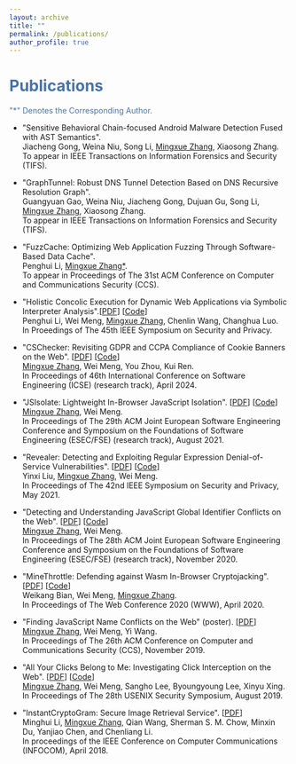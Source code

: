 ```yaml
---
layout: archive
title: ""
permalink: /publications/
author_profile: true
---
```

# <font color="#4974a5">Publications</font>

<font color="#4974a5"> "*" Denotes the Corresponding Author.</font>

- "Sensitive Behavioral Chain-focused Android Malware Detection Fused with AST Semantics".<br>
Jiacheng Gong, Weina Niu, Song Li, <ins>Mingxue Zhang</ins>, Xiaosong Zhang.<br>
To appear in IEEE Transactions on Information Forensics and Security (TIFS).

- "GraphTunnel: Robust DNS Tunnel Detection Based on DNS Recursive Resolution Graph".<br>
Guangyuan Gao, Weina Niu, Jiacheng Gong, Dujuan Gu, Song Li, <ins>Mingxue Zhang</ins>, Xiaosong Zhang.<br>
To appear in IEEE Transactions on Information Forensics and Security (TIFS).

- "FuzzCache: Optimizing Web Application Fuzzing Through Software-Based Data Cache".<br>
Penghui Li, <ins>Mingxue Zhang*</ins>.<br>
To appear in Proceedings of The 31st ACM Conference on Computer and Communications Security (CCS).

- "Holistic Concolic Execution for Dynamic Web Applications via Symbolic Interpreter Analysis".[[PDF](https://zhangmx1997.github.io/papers/sp24_symphp.pdf)] [[Code](https://github.com/secureweb/symphp)]<br>
Penghui Li, Wei Meng, <ins>Mingxue Zhang</ins>, Chenlin Wang, Changhua Luo.<br>
In Proeedings of The 45th IEEE Symposium on Security and Privacy. 

- "CSChecker: Revisiting GDPR and CCPA Compliance of Cookie  Banners on the Web". [[PDF](https://zhangmx1997.github.io/papers/icse24_cschecker.pdf)] [[Code](https://doi.org/10.6084/m9.figshare.24943723)]<br>
<ins>Mingxue Zhang</ins>, Wei Meng, You Zhou, Kui Ren.<br>
In Proceedings of 46th International Conference on Software Engineering (ICSE) (research track), April 2024.

- "JSIsolate: Lightweight In-Browser JavaScript Isolation". [[PDF](https://zhangmx1997.github.io/papers/fse21_jsisolate.pdf)] [[Code](https://github.com/cuhk-seclab/JSIsolate)]<br>
<ins>Mingxue Zhang</ins>, Wei Meng.<br>
In Proceedings of The 29th ACM Joint European Software Engineering Conference and Symposium on the Foundations of Software Engineering (ESEC/FSE) (research track), August 2021.

- "Revealer: Detecting and Exploiting Regular Expression Denial-of-Service Vulnerabilities". [[PDF](https://zhangmx1997.github.io/papers/sp21_revealer.pdf)] [[Code](https://github.com/cuhk-seclab/Revealer)]<br> 
Yinxi Liu, <ins>Mingxue Zhang</ins>, Wei Meng.<br>
In Proceedings of The 42nd IEEE Symposium on Security and Privacy, May 2021. 

- "Detecting and Understanding JavaScript Global Identifier Conflicts on the Web". [[PDF](https://zhangmx1997.github.io/papers/fse20_js_conflict.pdf)] [[Code](https://github.com/cuhk-seclab/JSObserver)]<br>
<ins>Mingxue Zhang</ins>, Wei Meng.<br>
In Proceedings of The 28th ACM Joint European Software Engineering Conference and Symposium on the Foundations of Software Engineering (ESEC/FSE) (research track), November 2020. 

- "MineThrottle: Defending against Wasm In-Browser Cryptojacking". [[PDF](https://zhangmx1997.github.io/papers/www20_minethrottle.pdf)] [[Code](https://github.com/cuhk-seclab/MineThrottle)]<br>
Weikang Bian, Wei Meng, <ins>Mingxue Zhang</ins>.<br>
In Proceedings of The Web Conference 2020 (WWW), April 2020. 

- "Finding JavaScript Name Conflicts on the Web" (poster). [[PDF](https://zhangmx1997.github.io/papers/ccs19_poster_conflict.pdf)]<br>
<ins>Mingxue Zhang</ins>, Wei Meng, Yi Wang.<br>
In Proceedings of The 26th ACM Conference on Computer and Communications Security (CCS), November 2019. 

- "All Your Clicks Belong to Me: Investigating Click Interception on the Web". [[PDF](https://zhangmx1997.github.io/papers/sec19_click_interception.pdf)] [[Code](https://github.com/cuhk-seclab/observer)]<br>
<ins>Mingxue Zhang</ins>, Wei Meng, Sangho Lee, Byoungyoung Lee, Xinyu Xing.<br>
In Proceedings of The 28th USENIX Security Symposium, August 2019. 

- "InstantCryptoGram: Secure Image Retrieval Service". [[PDF](https://zhangmx1997.github.io/papers/infocom18_image_retrieval.pdf)]<br>
Minghui Li, <ins>Mingxue Zhang</ins>, Qian Wang, Sherman S. M. Chow, Minxin Du, Yanjiao Chen, and Chenliang Li.<br>
In proceedings of the IEEE Conference on Computer Communications (INFOCOM), April 2018.
